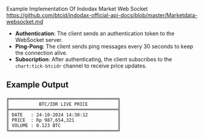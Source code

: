 Example Implementation Of Indodax Market Web Socket https://github.com/btcid/indodax-official-api-docs/blob/master/Marketdata-websocket.md

- **Authentication**: The client sends an authentication token to the WebSocket server.
- **Ping-Pong**: The client sends ping messages every 30 seconds to keep the connection alive.
- **Subscription**: After authenticating, the client subscribes to the `chart:tick-btcidr` channel to receive price updates.

## Example Output

```
╔════════════════════════════════════════╗
║           BTC/IDR LIVE PRICE           ║
╠════════════════════════════════════════╣
║ DATE   : 24-10-2024 14:30:12           ║
║ PRICE  : Rp 987,654,321                ║
║ VOLUME : 0.123 BTC                     ║
╚════════════════════════════════════════╝
```
